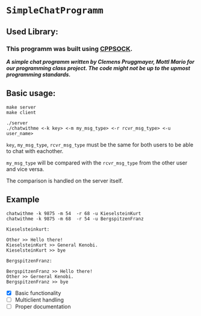 # `SimpleChatProgramm`

## Used Library:
 ### This programm was built using [CPPSOCK](https://github.com/PrugClem/cppsock).

***A simple chat programm written by Clemens Pruggmayer, Mottl Mario for our programming class project.
The code might not be up to the upmost programming standards.***

## Basic usage:
```
make server
make client

./server
./chatwithme <-k key> <-m my_msg_type> <-r rcvr_msg_type> <-u user_name>

```
`key`, `my_msg_type`, `rcvr_msg_type` must be the same for both users to be able to chat with eachother.

`my_msg_type` will be compared with the `rcvr_msg_type` from the other user and vice versa.

The comparison is handled on the server itself. 

## Example
```
chatwithme -k 9875 -m 54  -r 68 -u KieselsteinKurt
chatwithme -k 9875 -m 68  -r 54 -u BergspitzenFranz

Kieselsteinkurt:

Other >> Hello there!
KieselsteinKurt >> General Kenobi.
KieselsteinKurt >> bye

BergspitzenFranz:

BergspitzenFranz >> Hello there!
Other >> Gerneral Kenobi.
BergspitzenFranz >> bye
```

- [x] Basic functionality
- [ ] Multiclient handling
- [ ] Proper documentation
